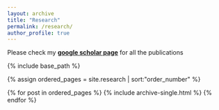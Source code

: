 ```yaml
---
layout: archive
title: "Research"
permalink: /research/
author_profile: true
---
```


Please check my **[google scholar page](https://scholar.google.com/citations?user=bbCX7LkAAAAJ&hl=en)** for all the publications <br/>

<nbsp>

{% include base_path %}

{% assign ordered_pages = site.research | sort:"order_number" %}

{% for post in ordered_pages %}
  {% include archive-single.html %}
{% endfor %}
